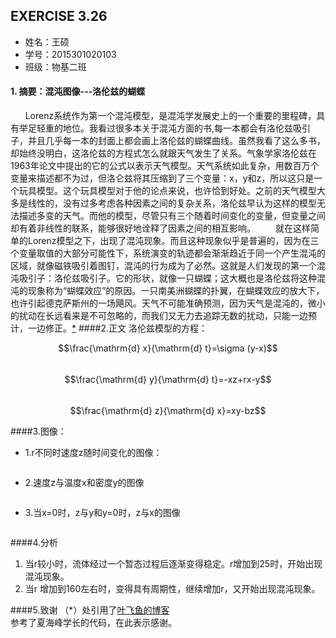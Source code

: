 ## EXERCISE 3.26
* 姓名：王硕
* 学号：2015301020103
* 班级：物基二班    
#### 1. 摘要：混沌图像---洛伦兹的蝴蝶
      Lorenz系统作为第一个混沌模型，是混沌学发展史上的一个重要的里程碑，具有举足轻重的地位。我看过很多本关于混沌方面的书,每一本都会有洛伦兹吸引子，并且几乎每一本的封面上都会画上洛伦兹的蝴蝶曲线。虽然我看了这么多书，却始终没明白，这洛伦兹的方程式怎么就跟天气发生了关系。气象学家洛伦兹在1963年论文中提出的它的公式以表示天气模型。天气系统如此复杂，用数百万个变量来描述都不为过，但洛仑兹将其压缩到了三个变量：x，y和z，所以这只是一个玩具模型。这个玩具模型对于他的论点来说，也许恰到好处。之前的天气模型大多是线性的，没有过多考虑各种因素之间的复杂关系，洛伦兹早认为这样的模型无法描述多变的天气。而他的模型，尽管只有三个随着时间变化的变量，但变量之间却有着非线性的联系，能够很好地诠释了因素之间的相互影响。
　　就在这样简单的Lorenz模型之下，出现了混沌现象。而且这种现象似乎是普遍的，因为在三个变量取值的大部分可能性下，系统演变的轨迹都会渐渐趋近于同一个产生混沌的区域，就像磁铁吸引着图钉，混沌的行为成为了必然。这就是人们发现的第一个混沌吸引子：洛伦兹吸引子。它的形状，就像一只蝴蝶；这大概也是洛伦兹将这种混沌的现象称为“蝴蝶效应”的原因。一只南美洲蝴蝶的扑翼，在蝴蝶效应的放大下，也许引起德克萨斯州的一场飓风。天气不可能准确预测，因为天气是混沌的，微小的扰动在长远看来是不可忽略的，而我们又无力去追踪无数的扰动，只能一边预计，一边修正。[*](http://www.cnblogs.com/WhyEngine/p/4308445.html)
####2.正文
洛伦兹模型的方程：    
     
$$\frac{\mathrm{d} x}{\mathrm{d} t}=\sigma (y-x)$$     
$$\frac{\mathrm{d} y}{\mathrm{d} t}=-xz+rx-y$$    
$$\frac{\mathrm{d} z}{\mathrm{d} x}=xy-bz$$    

####3.图像：    

* 1.r不同时速度z随时间变化的图像：    
    
![]()    

* 2.速度z与温度x和密度y的图像    
    
![]()     
     
* 3.当x=0时，z与y和y=0时，z与x的图像    
    
![]()     













####4.分析    
 1. 当r较小时，流体经过一个暂态过程后逐渐变得稳定。r增加到25时，开始出现混沌现象。
 2. 当r 增加到160左右时，变得具有周期性，继续增加r，又开始出现混沌现象。

####5.致谢
（*）处引用了[叶飞鱼的博客](http://www.cnblogs.com/WhyEngine/p/4308445.html)    
参考了夏海峰学长的代码，在此表示感谢。
